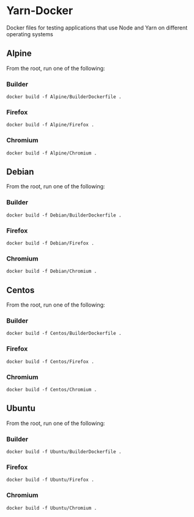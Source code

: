 # Yarn-Docker
Docker files for testing applications that use  Node and Yarn on different operating systems


## Alpine

From the root, run one of the following:

### Builder

`docker build -f Alpine/BuilderDockerfile .`

### Firefox

`docker build -f Alpine/Firefox .`

### Chromium

`docker build -f Alpine/Chromium .`

## Debian

From the root, run one of the following:

### Builder

`docker build -f Debian/BuilderDockerfile .`

### Firefox

`docker build -f Debian/Firefox .`

### Chromium

`docker build -f Debian/Chromium .`

## Centos

From the root, run one of the following:

### Builder

`docker build -f Centos/BuilderDockerfile .`

### Firefox

`docker build -f Centos/Firefox .`

### Chromium

`docker build -f Centos/Chromium .`

## Ubuntu

From the root, run one of the following:

### Builder

`docker build -f Ubuntu/BuilderDockerfile .`

### Firefox

`docker build -f Ubuntu/Firefox .`

### Chromium

`docker build -f Ubuntu/Chromium .`
